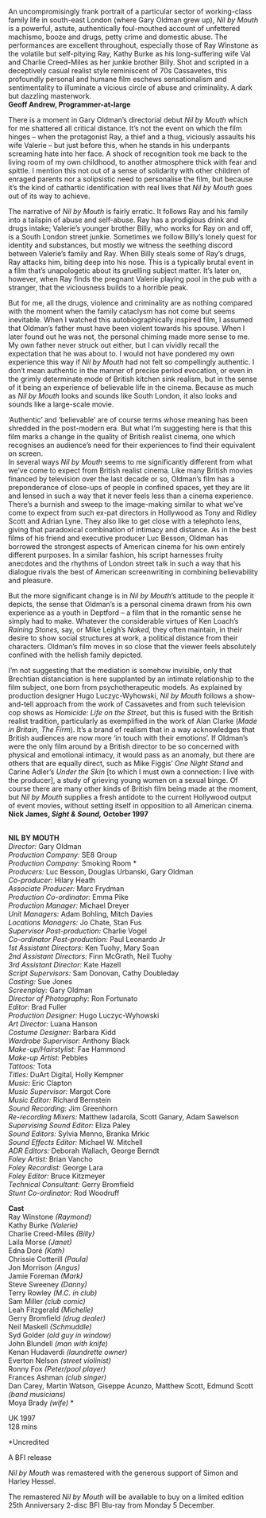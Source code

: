 

An uncompromisingly frank portrait of a particular sector of working-class family life in south-east London (where Gary Oldman grew up), _Nil by Mouth_ is a powerful, astute, authentically foul-mouthed account of unfettered machismo, booze and drugs, petty crime and domestic abuse. The performances are excellent throughout, especially those of Ray Winstone as the volatile but self-pitying Ray, Kathy Burke as his long-suffering wife Val and Charlie Creed-Miles as her junkie brother Billy. Shot and scripted in a deceptively casual realist style reminiscent of 70s Cassavetes, this profoundly personal and humane film eschews sensationalism and sentimentality to illuminate a vicious circle of abuse and criminality. A dark but dazzling masterwork.  
**Geoff Andrew, Programmer-at-large**

There is a moment in Gary Oldman’s directorial debut _Nil by Mouth_ which for me shattered all critical distance. It’s not the event on which the film hinges – when the protagonist Ray, a thief and a thug, viciously assaults his wife Valerie – but just before this, when he stands in his underpants screaming hate into her face. A shock of recognition took me back to the living room of my own childhood, to another atmosphere thick with fear and spittle. I mention this not out of a sense of solidarity with other children of enraged parents nor a solipsistic need to personalise the film, but because it’s the kind of cathartic identification with real lives that _Nil by Mouth_ goes out of its way to achieve.

The narrative of _Nil by Mouth_ is fairly erratic. It follows Ray and his family into a tailspin of abuse and self-abuse. Ray has a prodigious drink and drugs intake; Valerie’s younger brother Billy, who works for Ray on and off, is a South London street junkie. Sometimes we follow Billy’s lonely quest for identity and substances, but mostly we witness the seething discord between Valerie’s family and Ray. When Billy steals some of Ray’s drugs, Ray attacks him, biting deep into his nose. This is a typically brutal event in a film that’s unapologetic about its gruelling subject matter. It’s later on, however, when Ray finds the pregnant Valerie playing pool in the pub with a stranger, that the viciousness builds to a horrible peak.

But for me, all the drugs, violence and criminality are as nothing compared with the moment when the family cataclysm has not come but seems inevitable. When I watched this autobiographically inspired film, I assumed that Oldman’s father must have been violent towards his spouse. When I later found out he was not, the personal chiming made more sense to me. My own father never struck out either, but I can vividly recall the expectation that he was about to.  I would not have pondered my own experience this way if _Nil by Mouth_ had not felt so compellingly authentic. I don’t mean authentic in the manner of precise period evocation, or even in the grimly determinate mode of British kitchen sink realism, but in the sense of it being an experience of believable life in the cinema. Because as much as _Nil by Mouth_ looks and sounds like South London, it also looks and sounds like a large-scale movie.

‘Authentic’ and ‘believable’ are of course terms whose meaning has been shredded in the post-modern era. But what I’m suggesting here is that this film marks a change in the quality of British realist cinema, one which recognises an audience’s need for their experiences to find their equivalent on screen.  
In several ways _Nil by Mouth_ seems to me significantly different from what we’ve come to expect from British realist cinema. Like many British movies financed by television over the last decade or so, Oldman’s film has a preponderance of close-ups of people in confined spaces, yet they are lit and lensed in such a way that it never feels less than a cinema experience. There’s a burnish and sweep to the image-making similar to what we’ve come to expect from such ex-pat directors in Hollywood as Tony and Ridley Scott and Adrian Lyne. They also like to get close with a telephoto lens, giving that paradoxical combination of intimacy and distance. As in the best films of his friend and executive producer Luc Besson, Oldman has borrowed the strongest aspects of American cinema for his own entirely different purposes. In a similar fashion, his script harnesses fruity anecdotes and the rhythms of London street talk in such a way that his dialogue rivals the best of American screenwriting in combining believability and pleasure.

But the more significant change is in _Nil by Mouth_’s attitude to the people it depicts, the sense that Oldman’s is a personal cinema drawn from his own experience as a youth in Deptford – a film that in the romantic sense he simply had to make. Whatever the considerable virtues of Ken Loach’s _Raining Stones,_ say, or Mike Leigh’s _Naked,_ they often maintain, in their desire to show social structures at work, a political distance from their characters. Oldman’s film moves in so close that the viewer feels absolutely confined with the hellish family depicted.

I’m not suggesting that the mediation is somehow invisible, only that Brechtian distanciation is here supplanted by an intimate relationship to the film subject, one born from psychotherapeutic models. As explained by production designer Hugo Luczyc-Wyhowski, _Nil by Mouth_ follows a show-and-tell approach from the work of Cassavetes and from such television cop shows as _Homicide:_ _Life on the Street,_ but this is fused with the British realist tradition, particularly as exemplified in the work of Alan Clarke (_Made in Britain, The Firm_). It’s a brand of realism that in a way acknowledges that British audiences are now more ‘in touch with their emotions’. If Oldman’s were the only film around by a British director to be so concerned with physical and emotional intimacy, it would pass as an anomaly, but there are others that are equally direct, such as Mike Figgis’ _One Night Stand_ and Carine Adler’s _Under the Skin_ [to which I must own a connection: I live with the producer], a study of grieving young women on a sexual binge. Of course there are many other kinds of British film being made at the moment, but _Nil by Mouth_ supplies a fresh antidote to the current Hollywood output of event movies, without setting itself in opposition to all American cinema.  
**Nick James, _Sight & Sound,_ October 1997**
<br><br>

**NIL BY MOUTH**<br>
_Director:_ Gary Oldman<br>
_Production Company:_ SE8 Group<br>
_Production Company:_ Smoking Room *<br>
_Producers:_ Luc Besson, Douglas Urbanski, Gary Oldman<br>
_Co-producer:_ Hilary Heath<br>
_Associate Producer:_ Marc Frydman<br>
_Production Co-ordinator:_ Emma Pike<br>
_Production Manager:_ Michael Dreyer<br>
_Unit Managers:_ Adam Bohling, Mitch Davies<br>
_Locations Managers:_ Jo Chate, Stan Fus<br>
_Supervisor Post-production:_ Charlie Vogel<br>
_Co-ordinator Post-production:_ Paul Leonardo Jr<br>
_1st Assistant Directors:_ Ken Tuohy, Mary Soan<br>
_2nd Assistant Directors:_ Finn McGrath, Neil Tuohy<br>
_3rd Assistant Director:_ Kate Hazell<br>
_Script Supervisors:_ Sam Donovan,  Cathy Doubleday<br>
_Casting:_ Sue Jones<br>
_Screenplay:_ Gary Oldman<br>
_Director of Photography:_ Ron Fortunato<br>
_Editor:_ Brad Fuller<br>
_Production Designer:_ Hugo Luczyc-Wyhowski<br>
_Art Director:_ Luana Hanson<br>
_Costume Designer:_ Barbara Kidd<br>
_Wardrobe Supervisor:_ Anthony Black<br>
_Make-up/Hairstylist:_ Fae Hammond<br>
_Make-up Artist:_ Pebbles<br>
_Tattoos:_ Tota<br>
_Titles:_ DuArt Digital, Holly Kempner<br>
_Music:_ Eric Clapton<br>
_Music Supervisor:_ Margot Core<br>
_Music Editor:_ Richard Bernstein<br>
_Sound Recording:_ Jim Greenhorn<br>
_Re-recording Mixers:_ Matthew Iadarola,  Scott Ganary, Adam Sawelson<br>
_Supervising Sound Editor:_ Eliza Paley<br>
_Sound Editors:_ Sylvia Menno, Branka Mrkic<br>
_Sound Effects Editor:_ Michael W. Mitchell<br>
_ADR Editors:_ Deborah Wallach, George Berndt<br>
_Foley Artist:_ Brian Vancho<br>
_Foley Recordist:_ George Lara<br>
_Foley Editor:_ Bruce Kitzmeyer<br>
_Technical Consultant:_ Gerry Bromfield<br>
_Stunt Co-ordinator:_ Rod Woodruff<br>

**Cast**<br>
Ray Winstone _(Raymond)_<br>
Kathy Burke _(Valerie)_<br>
Charlie Creed-Miles _(Billy)_<br>
Laila Morse _(Janet)_<br>
Edna Doré _(Kath)_<br>
Chrissie Cotterill _(Paula)_<br>
Jon Morrison _(Angus)_<br>
Jamie Foreman _(Mark)_<br>
Steve Sweeney _(Danny)_<br>
Terry Rowley _(M.C. in club)_<br>
Sam Miller _(club comic)_<br>
Leah Fitzgerald _(Michelle)_<br>
Gerry Bromfield _(drug dealer)_<br>
Neil Maskell _(Schmuddle)_<br>
Syd Golder _(old guy in window)_<br>
John Blundell _(man with knife)_<br>
Kenan Hudaverdi _(laundrette owner)_<br>
Everton Nelson _(street violinist)_<br>
Ronny Fox _(Peter/pool player)_<br>
Frances Ashman _(club singer)_<br>
Dan Carey, Martin Watson, Giseppe Acunzo, Matthew Scott, Edmund Scott _(band musicians)_<br>
Moya Brady _(wife)_ *<br>

UK 1997<br>
128 mins

*Uncredited

A BFI release

_Nil by Mouth_ was remastered with the generous support of Simon and Harley Hessel.

The remastered _Nil by Mouth_ will be available to buy on a limited edition 25th Anniversary 2-disc  BFI Blu-ray from Monday 5 December.<br>
<br>
<!--stackedit_data:
eyJoaXN0b3J5IjpbMTQ0NjA4NzgwNl19
-->